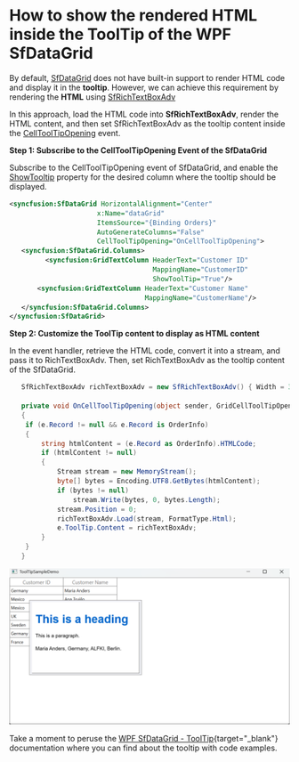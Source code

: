 # How to show the rendered HTML inside the ToolTip of the WPF SfDataGrid

By default, [SfDataGrid](https://www.syncfusion.com/wpf-controls/datagrid) does not have built-in support to render HTML code and display it in the **tooltip**. However, we can achieve this requirement by rendering the **HTML** using [SfRichTextBoxAdv](https://www.syncfusion.com/wpf-controls/richtextbox)

In this approach, load the HTML code into **SfRichTextBoxAdv**, render the HTML content, and then set SfRichTextBoxAdv as the tooltip content inside the [CellToolTipOpening](https://help.syncfusion.com/cr/wpf/Syncfusion.UI.Xaml.Grid.SfDataGrid.html#Syncfusion_UI_Xaml_Grid_SfDataGrid_CellToolTipOpening) event.

**Step 1: Subscribe to the CellToolTipOpening Event of the SfDataGrid**
                         
Subscribe to the CellToolTipOpening event of SfDataGrid, and enable the [ShowTooltip](https://help.syncfusion.com/cr/wpf/Syncfusion.UI.Xaml.Grid.SfGridBase.html#Syncfusion_UI_Xaml_Grid_SfGridBase_ShowToolTip) property for the desired column where the tooltip should be displayed.

 ```xml
<syncfusion:SfDataGrid HorizontalAlignment="Center"  
                       x:Name="dataGrid"  
                       ItemsSource="{Binding Orders}" 
                       AutoGenerateColumns="False" 
                       CellToolTipOpening="OnCellToolTipOpening">
    <syncfusion:SfDataGrid.Columns>
          <syncfusion:GridTextColumn HeaderText="Customer ID" 
                                     MappingName="CustomerID" 
                                     ShowToolTip="True"/>
        <syncfusion:GridTextColumn HeaderText="Customer Name" 
                                   MappingName="CustomerName"/>
    </syncfusion:SfDataGrid.Columns>
</syncfusion:SfDataGrid> 
 ```
**Step 2: Customize the ToolTip content to display as HTML content**
           
   In the event handler, retrieve the HTML code, convert it into a stream, and pass it to RichTextBoxAdv. Then, set RichTextBoxAdv as the tooltip content of the SfDataGrid.

 ```csharp
    SfRichTextBoxAdv richTextBoxAdv = new SfRichTextBoxAdv() { Width = 300, Height = 200, LayoutType = LayoutType.Continuous};

    private void OnCellToolTipOpening(object sender, GridCellToolTipOpeningEventArgs e)
    {
     if (e.Record != null && e.Record is OrderInfo)
     {
         string htmlContent = (e.Record as OrderInfo).HTMLCode;
         if (htmlContent != null)
         {
             Stream stream = new MemoryStream();
             byte[] bytes = Encoding.UTF8.GetBytes(htmlContent);
             if (bytes != null)
                 stream.Write(bytes, 0, bytes.Length);
             stream.Position = 0;
             richTextBoxAdv.Load(stream, FormatType.Html);
             e.ToolTip.Content = richTextBoxAdv;
         }      
     }
    }
 ```

 ![ToolTip display HTML value](ToolTipdisplayHTML.png)

Take a moment to peruse the [WPF SfDataGrid - ToolTip](https://help.syncfusion.com/wpf/datagrid/tooltip){target="_blank"} documentation where you can find about the tooltip with code examples.